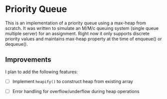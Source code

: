 # Priority Queue
This is an implementation of a priority queue using a max-heap from scratch. It was written to simulate an M/M/c queuing system (single queue multiple server) for an assignment. Right now it only supports discrete priority values and maintains max-heap property at the time of enqueue() or dequeue(). 

## Improvements
I plan to add the following features:
- [ ] Implement `heapify()` to construct heap from existing array
- [ ] Error handling for overflow/underflow during heap operations



